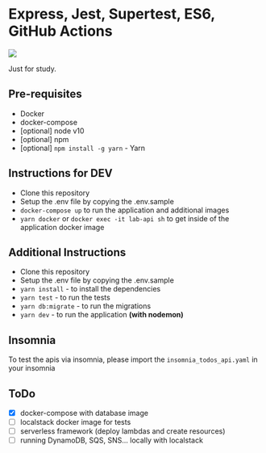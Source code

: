 # Express, Jest, Supertest, ES6, GitHub Actions

![](https://github.com/edermariano/express-example-project/workflows/pr-tests/badge.svg?branch=master)

Just for study.

## Pre-requisites
* Docker
* docker-compose
* [optional] node v10
* [optional] npm
* [optional] `npm install -g yarn` - Yarn

## Instructions for DEV
* Clone this repository
* Setup the .env file by copying the .env.sample
* `docker-compose up` to run the application and additional images
* `yarn docker` or `docker exec -it lab-api sh` to get inside of the application docker image

## Additional Instructions
* Clone this repository
* Setup the .env file by copying the .env.sample
* `yarn install` - to install the dependencies
* `yarn test` - to run the tests
* `yarn db:migrate` - to run the migrations
* `yarn dev` - to run the application __(with nodemon)__

## Insomnia
To test the apis via insomnia, please import the `insomnia_todos_api.yaml` in your insomnia

## ToDo
 - [x] docker-compose with database image
 - [ ] localstack docker image for tests
 - [ ] serverless framework (deploy lambdas and create resources)
 - [ ] running DynamoDB, SQS, SNS... locally with localstack
